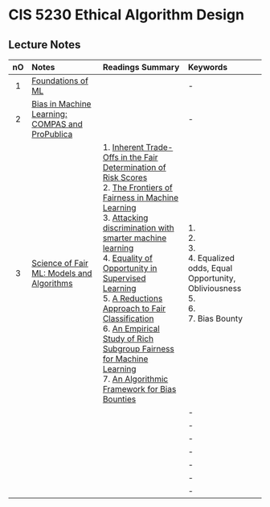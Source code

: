 # CIS 5230 Ethical Algorithm Design

## Lecture Notes
|nO|Notes|Readings Summary|Keywords|
|:-:|:-|:-|:-|
|1|[Foundations of ML](notes/01.md)||- |
|2|[Bias in Machine Learning: COMPAS and ProPublica](notes/02.md)||- |
|3|[Science of Fair ML: Models and Algorithms](notes/03.md)|1. [Inherent Trade-Offs in the Fair Determination of Risk Scores](readings/03/01.md) <br> 2. [The Frontiers of Fairness in Machine Learning](readings/03/02.md) <br> 3. [Attacking discrimination with smarter machine learning](readings/03/03.md) <br> 4. [Equality of Opportunity in Supervised Learning](readings/03/04.md) <br> 5. [A Reductions Approach to Fair Classification](readings/03/05.md) <br> 6.  [An Empirical Study of Rich Subgroup Fairness for Machine Learning](readings/03/06.md) <br> 7. [An Algorithmic Framework for Bias Bounties](readings/03/07.md)|1.<br> 2.<br> 3.<br> 4. Equalized odds, Equal Opportunity, Obliviousness <br> 5. <br> 6. <br> 7. Bias Bounty|
||[]()||- |
||[]()||- |
||[]()||- |
||[]()||- |
||[]()||- |
||[]()||- |
||[]()||- |